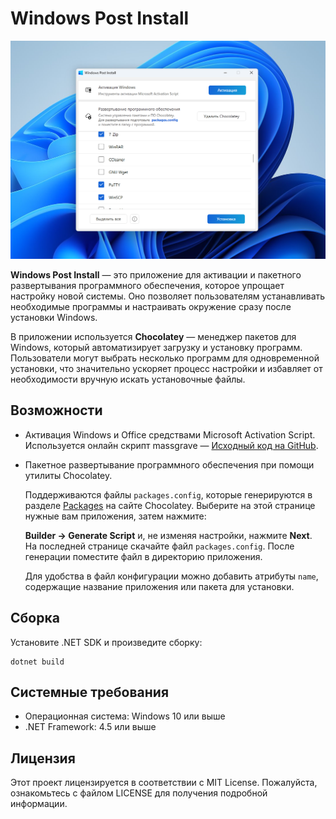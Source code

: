 # Windows Post Install

![Windows Post Install](snap.png) <!-- Замените на фактическую ссылку на изображение, если доступна -->

**Windows Post Install** — это приложение для активации и пакетного развертывания программного обеспечения, которое упрощает настройку новой системы. Оно позволяет пользователям устанавливать необходимые программы и настраивать окружение сразу после установки Windows.

В приложении используется **Chocolatey** — менеджер пакетов для Windows, который автоматизирует загрузку и установку программ. Пользователи могут выбрать несколько программ для одновременной установки, что значительно ускоряет процесс настройки и избавляет от необходимости вручную искать установочные файлы.

## Возможности

- Активация Windows и Office средствами Microsoft Activation Script.  
  Используется онлайн скрипт massgrave — [Исходный код на GitHub](https://github.com/massgravel/Microsoft-Activation-Scripts).

- Пакетное развертывание программного обеспечения при помощи утилиты Chocolatey.

  Поддерживаются файлы `packages.config`, которые генерируются в разделе [Packages](https://community.chocolatey.org/packages) на сайте Chocolatey. Выберите на этой странице нужные вам приложения, затем нажмите:

  **Builder -> Generate Script** и, не изменяя настройки, нажмите **Next**. На последней странице скачайте файл `packages.config`. После генерации поместите файл в директорию приложения.

  Для удобства в файл конфигурации можно добавить атрибуты `name`, содержащие название приложения или пакета для установки.




## Сборка

Установите .NET SDK и произведите сборку:
```
dotnet build
```


## Системные требования

- Операционная система: Windows 10 или выше
- .NET Framework: 4.5 или выше


## Лицензия

Этот проект лицензируется в соответствии с MIT License. Пожалуйста, ознакомьтесь с файлом LICENSE для получения подробной информации.
